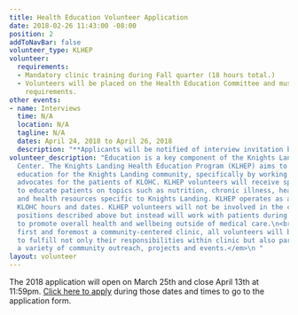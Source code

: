 ```yaml
---
title: Health Education Volunteer Application
date: 2018-02-26 11:43:00 -08:00
position: 2
addToNavBar: false
volunteer_type: KLHEP
volunteer:
  requirements:
  - Mandatory clinic training during Fall quarter (18 hours total.)
  - Volunteers will be placed on the Health Education Committee and must fill committee
    requirements.
other events:
- name: Interviews
  time: N/A
  location: N/A
  tagline: N/A
  dates: April 24, 2018 to April 26, 2018
  description: "**Applicants will be notified of interview invitation by April 13th**"
volunteer_description: "Education is a key component of the Knights Landing One Health
  Center. The Knights Landing Health Education Program (KLHEP) aims to provide health
  education for the Knights Landing community, specifically by working as one-on-one
  advocates for the patients of KLOHC. KLHEP volunteers will receive special training
  to educate patients on topics such as nutrition, chronic illness, health behavior,
  and health resources specific to Knights Landing. KLHEP operates as a part of regular
  KLOHC hours and dates. KLHEP volunteers will not be involved in the clinic volunteer
  positions described above but instead will work with patients during their visit
  to promote overall health and wellbeing outside of medical care.\n<br /><br />\n<em>*As
  first and foremost a community-centered clinic, all volunteers will be expected
  to fulfill not only their responsibilities within clinic but also participate in
  a variety of community outreach, projects and events.</em>\n "
layout: volunteer
---
```


The 2018 application will open on March 25th and close April 13th at 11:59pm. [Click here to apply](https://goo.gl/forms/Z53gvlTY8DhqpYj23) during those dates and times to go to the application form.
